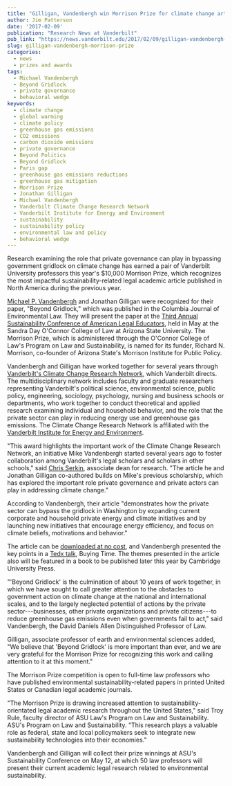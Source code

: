 ```yaml
---
title: "Gilligan, Vandenbergh win Morrison Prize for climate change article"
author: Jim Patterson
date: '2017-02-09'
publication: "Research News at Vanderbilt"
pub_link: "https://news.vanderbilt.edu/2017/02/09/gilligan-vandenbergh-win-morrison-prize-for-climate-change-article/"
slug: gilligan-vandenbergh-morrison-prize
categories:
  - news
  - prizes and awards
tags:
  - Michael Vandenbergh
  - Beyond Gridlock
  - private governance
  - behavioral wedge
keywords:
  - climate change
  - global warming
  - climate policy
  - greenhouse gas emissions
  - CO2 emissions
  - carbon dioxide emissions
  - private governance
  - Beyond Politics
  - Beyond Gridlock
  - Paris gap
  - greenhouse gas emissions reductions
  - greenhouse gas mitigation
  - Morrison Prize
  - Jonathan Gilligan
  - Michael Vandenbergh
  - Vanderbilt Climate Change Research Network
  - Vanderbilt Institute for Energy and Environment
  - sustainability
  - sustainability policy
  - environmental law and policy
  - behavioral wedge
---
```


Research examining the role that private governance can play in bypassing government gridlock on climate change has earned a pair of Vanderbilt University professors this year's $10,000 Morrison Prize, which recognizes the most impactful sustainability-related legal academic article published in North America during the previous year.

[Michael P. Vandenbergh](https://law.vanderbilt.edu/bio/michael-vandenbergh) and Jonathan Gilligan were recognized for their paper, "Beyond Gridlock," which was published in the Columbia Journal of Environmental Law. They will present the paper at the [Third Annual Sustainability Conference of American Legal Educators](https://conferences.asucollegeoflaw.com/sustainabilityconference2017/), held in May at the Sandra Day O'Connor College of Law at Arizona State University. The Morrison Prize, which is administered through the O'Connor College of Law's Program on Law and Sustainability, is named for its funder, Richard N. Morrison, co-founder of Arizona State's Morrison Institute for Public Policy.

<!--more-->

Vandenbergh and Gilligan have worked together for several years through [Vanderbilt's Climate Change Research Network](https://law.vanderbilt.edu/academics/academic-programs/environmental-law/climate-change-network/), which Vanderbilt directs. The multidisciplinary network includes faculty and graduate researchers representing Vanderbilt's political science, environmental science, public policy, engineering, sociology, psychology, nursing and business schools or departments, who work together to conduct theoretical and applied research examining individual and household behavior, and the role that the private sector can play in reducing energy use and greenhouse gas emissions. The Climate Change Research Network is affiliated with the [Vanderbilt Institute for Energy and Environment](https://www.vanderbilt.edu/viee/).

"This award highlights the important work of the Climate Change Research Network, an initiative Mike Vandenbergh started several years ago to foster collaboration among Vanderbilt's legal scholars and scholars in other schools," said [Chris Serkin](https://law.vanderbilt.edu/bio/christopher-serkin), associate dean for research. "The article he and Jonathan Gilligan co-authored builds on Mike's previous scholarship, which has explored the important role private governance and private actors can play in addressing climate change."

According to Vandenbergh, their article "demonstrates how the private sector can bypass the gridlock in Washington by expanding current corporate and household private energy and climate initiatives and by launching new initiatives that encourage energy efficiency, and focus on climate beliefs, motivations and behavior."

The article can be [downloaded at no cost](https://papers.ssrn.com/sol3/papers.cfm?abstract_id=2533643), and Vandenbergh presented the key points in a [Tedx talk](https://www.youtube.com/watch?v=2bXNcEQ6QX0&feature=youtu.be), Buying Time. The themes presented in the article also will be featured in a book to be published later this year by Cambridge University Press.

"'Beyond Gridlock' is the culmination of about 10 years of work together, in which we have sought to call greater attention to the obstacles to government action on climate change at the national and international scales, and to the largely neglected potential of actions by the private sector---businesses, other private organizations and private citizens---to reduce greenhouse gas emissions even when governments fail to act,"  said Vandenbergh, the David Daniels Allen Distinguished Professor of Law.

Gilligan, associate professor of earth and environmental sciences added, "We believe that 'Beyond Gridlock' is more important than ever, and we are very grateful for the Morrison Prize for recognizing this work and calling attention to it at this moment."

The Morrison Prize competition is open to full-time law professors who have published environmental sustainability-related papers in printed United States or Canadian legal academic journals.

"The Morrison Prize is drawing increased attention to sustainability-orientated legal academic research throughout the United States," said Troy Rule, faculty director of ASU Law's Program on Law and Sustainability. ASU's Program on Law and Sustainability. "This research plays a valuable role as federal, state and local policymakers seek to integrate new sustainability technologies into their economies."

Vandenbergh and Gilligan will collect their prize winnings at ASU's Sustainability Conference on May 12, at which 50 law professors will present their current academic legal research related to environmental sustainability.
